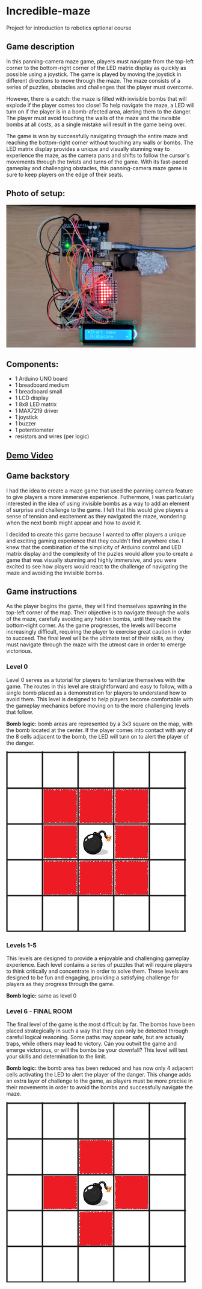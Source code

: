# Incredible-maze
Project for introduction to robotics optional course


## Game description
In this panning-camera maze game, players must navigate from the top-left corner to the bottom-right corner of the LED matrix display as quickly as possible using a joystick. The game is played by moving the joystick in different directions to move through the maze. The maze consists of a series of puzzles, obstacles and challenges that the player must overcome.

However, there is a catch: the maze is filled with invisible bombs that will explode if the player comes too close! To help navigate the maze, a LED will turn on if the player is in a bomb-afected area, alerting them to the danger. The player must avoid touching the walls of the maze and the invisible bombs at all costs, as a single mistake will result in the game being over.

The game is won by successfully navigating through the entire maze and reaching the bottom-right corner without touching any walls or bombs. The LED matrix display provides a unique and visually stunning way to experience the maze, as the camera pans and shifts to follow the cursor's movements through the twists and turns of the game. With its fast-paced gameplay and challenging obstacles, this panning-camera maze game is sure to keep players on the edge of their seats.

## Photo of setup:

![asd](/Images/setup.jpg)

## Components:<br>
- 1 Arduino UNO board
- 1 breadboard medium
- 1 breadboard small
- 1 LCD display
- 1 8x8 LED matrix
- 1 MAX7219 driver
- 1 joystick
- 1 buzzer
- 1 potentiometer
- resistors and wires (per logic)

## [Demo Video](https://www.youtube.com/watch?v=MXymNoPZde8)<br>

## Game backstory
I had the idea to create a maze game that used the panning camera feature to give players a more immersive experience. Futhermore, I was particularly interested in the idea of using invisible bombs as a way to add an element of surprise and challenge to the game. I felt that this would give players a sense of tension and excitement as they navigated the maze, wondering when the next bomb might appear and how to avoid it.

I decided to create this game because I wanted to offer players a unique and exciting gaming experience that they couldn't find anywhere else. I knew that the combination of the simplicity of Arduino control and LED matrix display and the complexity of the puzles would allow you to create a game that was visually stunning and highly immersive, and you were excited to see how players would react to the challenge of navigating the maze and avoiding the invisible bombs.

## Game instructions
As the player begins the game, they will find themselves spawning in the top-left corner of the map. Their objective is to navigate through the walls of the maze, carefully avoiding any hidden bombs, until they reach the bottom-right corner. As the game progresses, the levels will become increasingly difficult, requiring the player to exercise great caution in order to succeed. The final level will be the ultimate test of their skills, as they must navigate through the maze with the utmost care in order to emerge victorious.

### Level 0
Level 0 serves as a tutorial for players to familiarize themselves with the game. The routes in this level are straightforward and easy to follow, with a single bomb placed as a demonstration for players to understand how to avoid them. This level is designed to help players become comfortable with the gameplay mechanics before moving on to the more challenging levels that follow.

**Bomb logic:** bomb areas are represented by a 3x3 square on the map, with the bomb located at the center. If the player comes into contact with any of the 8 cells adjacent to the bomb, the LED will turn on to alert the player of the danger. 

![asd](/Images/bomb-area-1.jpg)

### Levels 1-5
This levels are designed to provide a enjoyable and challenging gameplay experience. Each level contains a series of puzzles that will require players to think critically and concentrate in order to solve them. These levels are designed to be fun and engaging, providing a satisfying challenge for players as they progress through the game.

**Bomb logic:** same as level 0

### Level 6 - FINAL ROOM
The final level of the game is the most difficult by far. The bombs have been placed strategically in such a way that they can only be detected through careful logical reasoning. Some paths may appear safe, but are actually traps, while others may lead to victory. Can you outwit the game and emerge victorious, or will the bombs be your downfall? This level will test your skills and determination to the limit.

**Bomb logic:** the bomb area has been reduced and has now only 4 adjacent cells activating the LED to alert the player of the danger. This change adds an extra layer of challenge to the game, as players must be more precise in their movements in order to avoid the bombs and successfully navigate the maze.

![asd](/Images/bomb-area-2.jpg)
